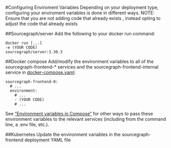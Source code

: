 #Configuring Enviroment Variables
Depending on your deployment type, configuring your enviroment variables is done in different ways. NOTE: Ensure that you are not adding code that already exists , instead opting to adjust the code that already exists

##Sourcegraph/server
Add the following to your docker run command:

```
docker run [...]
-e (YOUR CODE)
sourcegraph/server:3.30.3
```

##Docker compose
Add/modify the environment variables to all of the sourcegraph-frontend-* services and the sourcegraph-frontend-internal service in [docker-compose.yaml](https://github.com/sourcegraph/deploy-sourcegraph-docker/blob/3.21/docker-compose/docker-compose.yaml):
```
sourcegraph-frontend-0:
  # ...
  environment:
    # ...
    - (YOUR CODE)
    # ...
```
See [“Environment variables in Compose”](https://docs.docker.com/compose/environment-variables/) for other ways to pass these environment variables to the relevant services (including from the command line, a .env file, etc.).

##Kubernetes
Update the environment variables in the sourcegraph-frontend deployment YAML file

